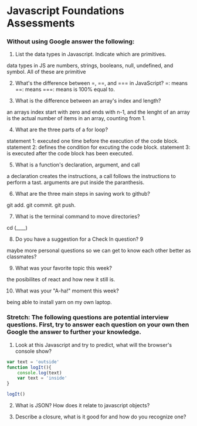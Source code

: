 # Javascript Foundations Assessments

### Without using Google answer the following:

1. List the data types in Javascript. Indicate which are primitives.

data types in JS are numbers, strings, booleans, null, undefined, and symbol. All of these are primitive

2. What's the difference between =, ==, and === in JavaScript?
    =: means 
    ==: means
    ===: means is 100% equal to.

3. What is the difference between an array's index and length?

an arrays index start with zero and ends with n-1, and the lenght of an array is the actual number of items in an array, counting from 1.

4. What are the three parts of a for loop?

statement 1: executed one time before the execution of the code block.
statement 2: defines the condition for excuting the code block.
statement 3: is executed after the code block has been executed.


5. What is a function's declaration, argument, and call

a declaration creates the instructions, a call follows the instructions to perform a tast.
arguments are put inside the paranthesis.

6. What are the three main steps in saving work to github?

git add. git commit. git push.

7. What is the terminal command to move directories?

cd (____)


8. Do you have a suggestion for a Check In question?
9

maybe more personal questions so we can get to know each other better as classmates?

9. What was your favorite topic this week?

the posibilites of react and how new it still is.

10. What was your "A-ha!" moment this week?

being able to install yarn on my own laptop.

### Stretch: The following questions are potential interview questions. First, try to answer each question on your own then Google the answer to further your knowledge.

1. Look at this Javascript and try to predict, what will the browser's console show?

``` javascript
var text = 'outside'
function logIt(){
    console.log(text)
    var text = 'inside'
}

logIt()
```

2. What is JSON? How does it relate to javascript objects?

3. Describe a closure, what is it good for and how do you recognize one?
